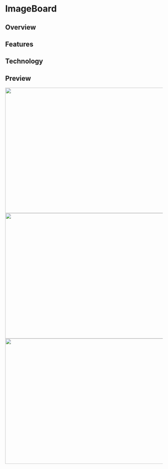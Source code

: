 # ImageBoard

<h2>Overview</h2>

<h2>Features</h2>

<h2>Technology</h2>


<h2>Preview</h2>

<img src="https://media.giphy.com/media/82x6GXqCii1hQBLFgk/giphy.gif" height="400px" width="750px">


<img src="https://media.giphy.com/media/Aiq88lTDXSLLuuiqN9/giphy.gif" height="400px" width="750px">


<img src="https://media.giphy.com/media/pb9ULbRZF1cjsUFhUT/giphy.gif" height="400px" width="750px">
